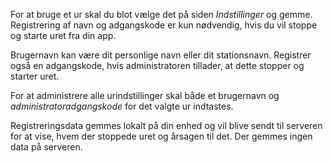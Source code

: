 ﻿For at bruge et ur skal du blot vælge det på siden *Indstillinger* og gemme.
Registrering af navn og adgangskode er kun nødvendig, hvis du vil stoppe og starte uret fra din app.

Brugernavn kan være dit personlige navn eller dit stationsnavn.
Registrer også en adgangskode, hvis administratoren tillader, at dette stopper og starter uret.

For at administrere alle urindstillinger skal både et brugernavn og *administratoradgangskode* for det valgte ur indtastes.

Registreringsdata gemmes lokalt på din enhed og vil blive sendt til serveren for at vise, hvem der stoppede uret og årsagen til det. Der gemmes ingen data på serveren.